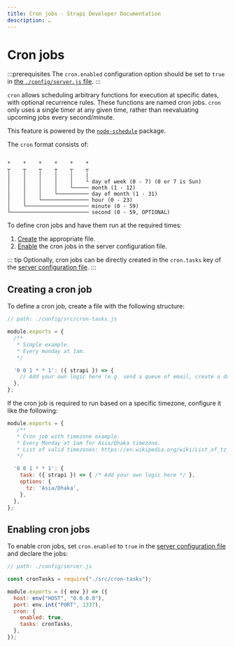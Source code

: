 ```yaml
---
title: Cron jobs - Strapi Developer Documentation
description: …
---
```


<!-- TODO: update SEO -->

# Cron jobs

:::prerequisites
The `cron.enabled` configuration option should be set to `true` in [the `./config/server.js` file](/developer-docs/latest/setup-deployment-guides/configurations/required/server.md).
:::

`cron` allows scheduling arbitrary functions for execution at specific dates, with optional recurrence rules. These functions are named cron jobs. `cron` only uses a single timer at any given time, rather than reevaluating upcoming jobs every second/minute.

This feature is powered by the [`node-schedule`](https://www.npmjs.com/package/node-schedule) package.

The `cron` format consists of:

```

*    *    *    *    *    *
┬    ┬    ┬    ┬    ┬    ┬
│    │    │    │    │    |
│    │    │    │    │    └ day of week (0 - 7) (0 or 7 is Sun)
│    │    │    │    └───── month (1 - 12)
│    │    │    └────────── day of month (1 - 31)
│    │    └─────────────── hour (0 - 23)
│    └──────────────────── minute (0 - 59)
└───────────────────────── second (0 - 59, OPTIONAL)

```

To define cron jobs and have them run at the required times:

1. [Create](#creating-a-cron-job) the appropriate file.
2. [Enable](#enabling-cron-jobs) the cron jobs in the server configuration file.

::: tip
Optionally, cron jobs can be directly created in the `cron.tasks` key of the [server configuration file](/developer-docs/latest/setup-deployment-guides/configurations/required/server.md).
:::

## Creating a cron job

To define a cron job, create a file with the following structure:

```js
// path: ./config/src/cron-tasks.js

module.exports = {
  /**
   * Simple example.
   * Every monday at 1am.
   */

  '0 0 1 * * 1': ({ strapi }) => {
    // Add your own logic here (e.g. send a queue of email, create a database backup, etc.).
  },
};
```

If the cron job is required to run based on a specific timezone, configure it like the following:

```js
module.exports = {
   /**
   * Cron job with timezone example.
   * Every Monday at 1am for Asia/Dhaka timezone.
   * List of valid timezones: https://en.wikipedia.org/wiki/List_of_tz_database_time_zones#List
   */

  '0 0 1 * * 1': {
    task: ({ strapi }) => { /* Add your own logic here */ },
    options: {
      tz: 'Asia/Dhaka',
    },
  },
};
```

## Enabling cron jobs

To enable cron jobs, set `cron.enabled` to `true` in the [server configuration file](/developer-docs/latest/setup-deployment-guides/configurations/required/server.md) and declare the jobs:

```js
// path: ./config/server.js

const cronTasks = require("./src/cron-tasks");

module.exports = ({ env }) => ({
  host: env("HOST", "0.0.0.0"),
  port: env.int("PORT", 1337),
  cron: {
    enabled: true,
    tasks: cronTasks,
  },
});
```
